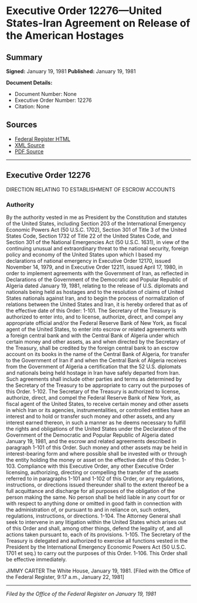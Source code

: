 # Executive Order 12276—United States-Iran Agreement on Release of the American Hostages

## Summary

**Signed:** January 19, 1981
**Published:** January 19, 1981

**Document Details:**
- Document Number: None
- Executive Order Number: 12276
- Citation: None

## Sources
- [Federal Register HTML](https://www.presidency.ucsb.edu/documents/executive-order-12276-united-states-iran-agreement-release-the-american-hostages)
- [XML Source](None)
- [PDF Source](None)

---

## Executive Order 12276

DIRECTION RELATING TO ESTABLISHMENT OF ESCROW ACCOUNTS
### Authority

By the authority vested in me as President by the Constitution and statutes of the United States, including Section 203 of the International Emergency Economic Powers Act (50 U.S.C. 1702), Section 301 of Title 3 of the United States Code, Section 1732 of Title 22 of the United States Code, and Section 301 of the National Emergencies Act (50 U.S.C. 1631), in view of the continuing unusual and extraordinary threat to the national security, foreign policy and economy of the United States upon which I based my declarations of national emergency in Executive Order 12170, issued November 14, 1979, and in Executive Order 12211, issued April 17, 1980, in order to implement agreements with the Government of Iran, as reflected in Declarations of the Government of the Democratic and Popular Republic of Algeria dated January 19, 1981, relating to the release of U.S. diplomats and nationals being held as hostages and to the resolution of claims of United States nationals against Iran, and to begin the process of normalization of relations between the United States and Iran, it is hereby ordered that as of the effective date of this Order:
1-101. The Secretary of the Treasury is authorized to enter into, and to license, authorize, direct, and compel any appropriate official and/or the Federal Reserve Bank of New York, as fiscal agent of the United States, to enter into escrow or related agreements with a foreign central bank and with the Central Bank of Algeria under which certain money and other assets, as and when directed by the Secretary of the Treasury, shall be credited by the foreign central bank to an escrow account on its books in the name of the Central Bank of Algeria, for transfer to the Government of Iran if and when the Central Bank of Algeria receives from the Government of Algeria a certification that the 52 U.S. diplomats and nationals being held hostage in Iran have safely departed from Iran. Such agreements shall include other parties and terms as determined by the Secretary of the Treasury to be appropriate to carry out the purposes of this Order.
1-102. The Secretary of the Treasury is authorized to license, authorize, direct, and compel the Federal Reserve Bank of New York, as fiscal agent of the United States, to receive certain money and other assets in which Iran or its agencies, instrumentalities, or controlled entities have an interest and to hold or transfer such money and other assets, and any interest earned thereon, in such a manner as he deems necessary to fulfill the rights and obligations of the United States under the Declaration of the Government of the Democratic and Popular Republic of Algeria dated January 19, 1981, and the escrow and related agreements described in paragraph 1-101 of this Order. Such money and other assets may be held in interest-bearing form and where possible shall be invested with or through the entity holding the money or asset on the effective date of this Order.
1-103. Compliance with this Executive Order, any other Executive Order licensing, authorizing, directing or compelling the transfer of the assets referred to in paragraphs 1-101 and 1-102 of this Order, or any regulations, instructions, or directions issued thereunder shall to the extent thereof be a full acquittance and discharge for all purposes of the obligation of the person making the same. No person shall be held liable in any court for or with respect to anything done or omitted in good faith in connection with the administration of, or pursuant to and in reliance on, such orders, regulations, instructions, or directions.
1-104. The Attorney General shall seek to intervene in any litigation within the United States which arises out of this Order and shall, among other things, defend the legality of, and all actions taken pursuant to, each of its provisions.
1-105. The Secretary of the Treasury is delegated and authorized to exercise all functions vested in the President by the International Emergency Economic Powers Act (50 U.S.C. 1701 et seq.) to carry out the purposes of this Order.
1-106. This Order shall be effective immediately.

JIMMY CARTER
The White House,
January 19, 1981.
[Filed with the Office of the Federal Register, 9:17 a.m., January 22, 1981]

---

*Filed by the Office of the Federal Register on January 19, 1981*
